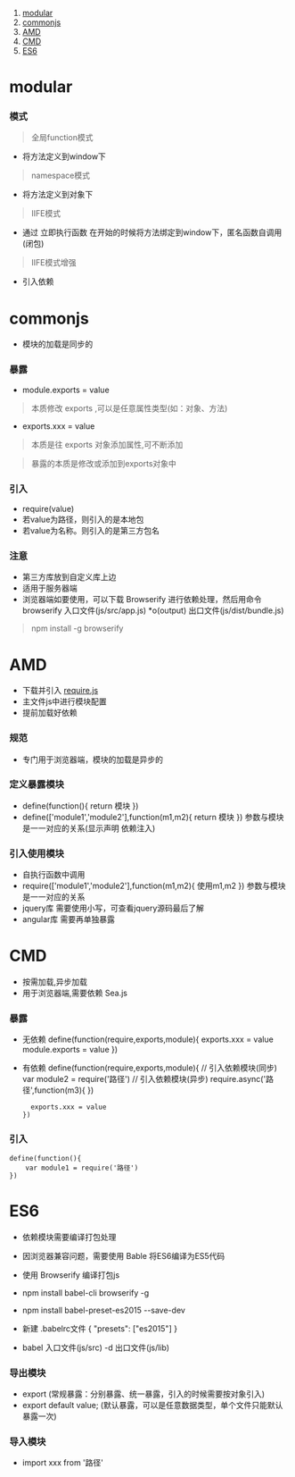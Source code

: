 1. [modular](#modular)
2. [commonjs](#commonjs)
3. [AMD](#AMD)
4. [CMD](#CMD)
5. [ES6](#ES6)

# modular

### 模式

> 全局function模式
* 将方法定义到window下
> namespace模式
* 将方法定义到对象下
> IIFE模式
* 通过 立即执行函数 在开始的时候将方法绑定到window下，匿名函数自调用(闭包)
> IIFE模式增强
* 引入依赖

# commonjs

* 模块的加载是同步的

### 暴露

* module.exports = value
> 本质修改 exports ,可以是任意属性类型(如：对象、方法)
* exports.xxx = value
> 本质是往 exports 对象添加属性,可不断添加

> 暴露的本质是修改或添加到exports对象中

### 引入

* require(value)
* 若value为路径，则引入的是本地包
* 若value为名称。则引入的是第三方包名

### 注意
* 第三方库放到自定义库上边
* 适用于服务器端
* 浏览器端如要使用，可以下载 Browserify 进行依赖处理，然后用命令 browserify 入口文件(js/src/app.js) *o(output) 出口文件(js/dist/bundle.js)
> npm install -g browserify

# AMD

* 下载并引入 [require.js](https://requirejs.org/docs/api.html)
* 主文件js中进行模块配置
* 提前加载好依赖

### 规范
* 专门用于浏览器端，模块的加载是异步的

### 定义暴露模块

* define(function(){ return 模块 })
* define(['module1','module2'],function(m1,m2){ return 模块 })      参数与模块是一一对应的关系(显示声明 依赖注入)

### 引入使用模块

* 自执行函数中调用
* require(['module1','module2'],function(m1,m2){ 使用m1,m2 })      参数与模块是一一对应的关系
* jquery库 需要使用小写，可查看jquery源码最后了解
* angular库 需要再单独暴露

# CMD

* 按需加载,异步加载
* 用于浏览器端,需要依赖 Sea.js

### 暴露

* 无依赖
	  define(function(require,exports,module){ 
		exports.xxx = value
		module.exports = value
	  })

* 有依赖
	  define(function(require,exports,module){ 
		// 引入依赖模块(同步)
		var module2 = require('路径')
		// 引入依赖模块(异步)
		require.async('路径',function(m3){  })
		
		exports.xxx = value
	  })
	  
### 引入

	define(function(){
		var module1 = require('路径')
	})
	
# ES6

* 依赖模块需要编译打包处理
* 因浏览器兼容问题，需要使用 Bable 将ES6编译为ES5代码
* 使用 Browserify 编译打包js

* npm install babel-cli browserify -g
* npm install babel-preset-es2015 --save-dev

* 新建 .babelrc文件
	{
		"presets": ["es2015"]
	}
	
* babel 入口文件(js/src) -d 出口文件(js/lib)

### 导出模块

* export (常规暴露：分别暴露、统一暴露，引入的时候需要按对象引入)
* export default value;  (默认暴露，可以是任意数据类型，单个文件只能默认暴露一次)

### 导入模块

* import xxx from '路径'
